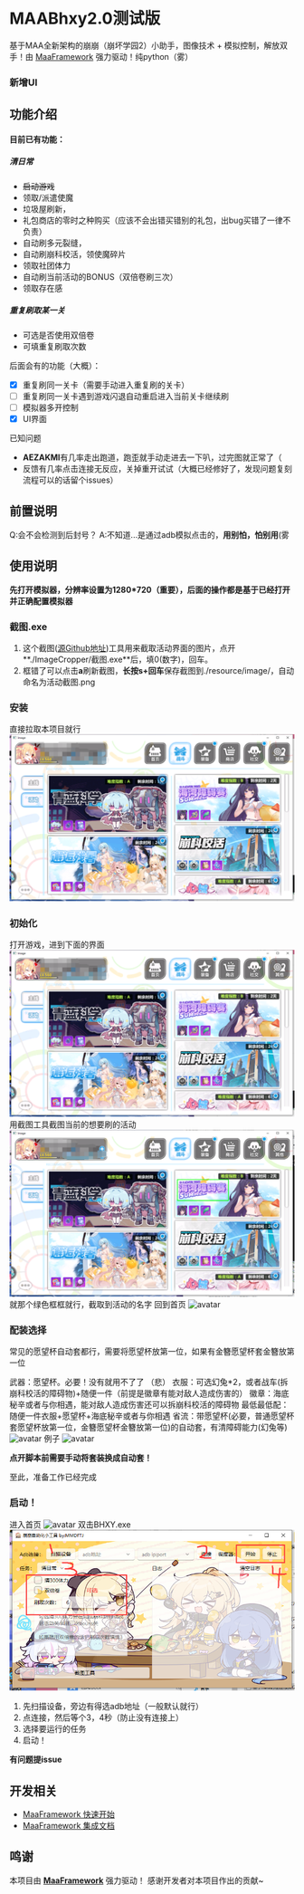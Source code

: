 # MAABhxy2.0测试版

基于MAA全新架构的崩崩（崩坏学园2）小助手，图像技术 + 模拟控制，解放双手！由 [MaaFramework](https://github.com/MaaXYZ/MaaFramework) 强力驱动！纯python（雾）

### 新增UI

## 功能介绍

#### 目前已有功能：

##### 清日常

* ~~启动游戏~~
* 领取/派遣使魔
* 垃圾屋刷新，
* 礼包商店的零时之种购买（应该不会出错买错别的礼包，出bug买错了一律不负责）
* 自动刷多元裂缝，
* 自动刷崩科校活，领使魔碎片
* 领取社团体力
* 自动刷当前活动的BONUS（双倍卷刷三次）
* 领取存在感

##### 重复刷取某一关

* 可选是否使用双倍卷
* 可填重复刷取次数

后面会有的功能（大概）：

* [x] 重复刷同一关卡（需要手动进入重复刷的关卡）
* [ ] 重复刷同一关卡遇到游戏闪退自动重启进入当前关卡继续刷
* [ ] 模拟器多开控制
* [x] UI界面

已知问题

* **AEZAKMI**有几率走出跑道，跑歪就手动走进去一下叭，过完图就正常了（
* 反馈有几率点击连接无反应，关掉重开试试（大概已经修好了，发现问题复刻流程可以的话留个issues）

## 前置说明

Q:会不会检测到后封号？
A:不知道...是通过adb模拟点击的，**用别怕，怕别用**(雾

## 使用说明

**先打开模拟器，分辨率设置为1280*720（重要），后面的操作都是基于已经打开并正确配置模拟器**

### 截图.exe

1. 这个截图([源Github地址](https://github.com/MaaXYZ/MaaFramework/tree/main/tools/ImageCropper))工具用来截取活动界面的图片，点开**./ImageCropper/截图.exe**后，填0(数字)，回车。
2. 框错了可以点击**a**刷新截图，**长按s+回车**保存截图到./resource/image/，自动命名为活动截图.png

### 安装
直接拉取本项目就行
![avatar](https://github.com/MMDFTJ/MaaBhxy2/blob/main/images/%E6%B4%BB%E5%8A%A8%E7%95%8C%E9%9D%A2.png)

### 初始化

打开游戏，进到下面的界面
![avatar](https://github.com/MMDFTJ/MaaBhxy2/blob/main/images/%E6%B4%BB%E5%8A%A8%E7%95%8C%E9%9D%A2.png)
用截图工具截图当前的想要刷的活动
![avatar](https://github.com/MMDFTJ/MaaBhxy2/blob/main/images/%E6%B4%BB%E5%8A%A8%E7%95%8C%E9%9D%A2%E6%88%AA%E5%9B%BE.png)
就那个绿色框框就行，截取到活动的名字
回到首页
![avatar](https://github.com/MMDFTJ/MaaBhxy2/blob/main/images/%E9%A6%96%E9%A1%B5.png)

### 配装选择

常见的愿望杯自动套都行，需要将愿望杯放第一位，如果有金簪愿望杯套金簪放第一位

武器：愿望杯。必要！没有就用不了了 （悲）
衣服：可选幻兔*2，或者战车(拆崩科校活的障碍物)+随便一件（前提是徽章有能对敌人造成伤害的）
徽章：海底秘辛或者与你相遇，能对敌人造成伤害还可以拆崩科校活的障碍物
最低最低配：随便一件衣服+愿望杯+海底秘辛或者与你相遇
省流：带愿望杯(必要，普通愿望杯套愿望杯放第一位，金簪愿望杯金簪放第一位)的自动套，有清障碍能力(幻兔等)
![avatar](https://github.com/MMDFTJ/MaaBhxy2/blob/main/images/%E6%9C%80%E4%BD%8E%E9%85%8D%E7%BD%AE.png)
例子
![avatar](https://github.com/MMDFTJ/MaaBhxy2/blob/main/images/%E6%AD%A3%E5%B8%B8%E9%85%8D%E7%BD%AE.png)

**点开脚本前需要手动将套装换成自动套！**

至此，准备工作已经完成

### 启动！

进入首页
![avatar](https://github.com/MMDFTJ/MaaBhxy2/blob/main/images/%E9%A6%96%E9%A1%B5.png)
双击BHXY.exe
![avatar](https://github.com/MMDFTJ/MaaBhxy2/blob/main/images/BHXY%E6%88%AA%E5%9B%BE.png)

1. 先扫描设备，旁边有得选adb地址（一般默认就行）
2. 点连接，然后等个3，4秒（防止没有连接上）
3. 选择要运行的任务
4. 启动！

**有问题提issue**

## 开发相关

* [MaaFramework 快速开始](https://github.com/MaaXYZ/MaaFramework/blob/main/docs/zh_cn/1.1-%E5%BF%AB%E9%80%9F%E5%BC%80%E5%A7%8B.md)
* [MaaFramework 集成文档](https://github.com/MaaXYZ/MaaFramework/blob/main/docs/zh_cn/2.1-%E9%9B%86%E6%88%90%E6%96%87%E6%A1%A3.md)

## 鸣谢

本项目由 **[MaaFramework](https://github.com/MaaXYZ/MaaFramework)** 强力驱动！
感谢开发者对本项目作出的贡献~

